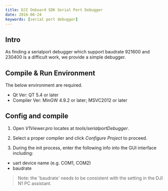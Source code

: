 ```yaml
---
title: DJI Onboard SDK Serial Port Debugger 
date: 2016-06-24
keywords: [serial port debugger]
---
```


## Intro

As finding a serialport debugger which support baudrate 921600 and 230400 is a difficult work,
we provide a simple debugger. 

## Compile & Run Environment

The below environment are required.
* Qt Ver: QT 5.4 or later
* Compiler Ver: MinGW 4.9.2 or later; MSVC2012 or later

## Config and compile

1. Open *V1Viewer.pro* locates at *tools/serialportDebugger*.

2. Select a proper compiler and click *Configure Project* to proceed.

3. During the init process, enter the following info into the GUI interface including:

* uart device name (e.g. COM1, COM2)
* baudrate

>Note: the 'baudrate' needs to be consistent with the setting in the DJI N1 PC assistant.
